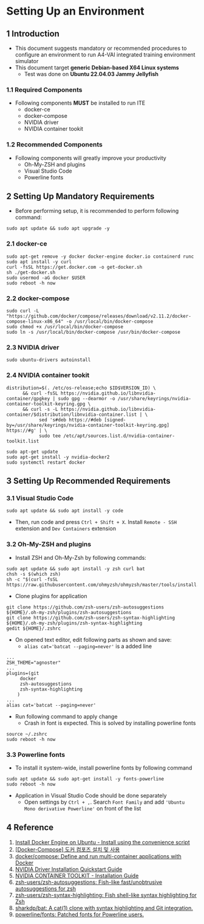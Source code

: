 # Setting Up an Environment

## 1 Introduction

- This document suggests mandatory or recommended procedures to configure an environment to run A4-VAI integrated training environment simulator
- This document target **generic Debian-based X64 Linux systems**
    - Test was done on **Ubuntu 22.04.03 Jammy Jellyfish**

### 1.1 Required Components

- Following components **MUST** be installed to run ITE
  - docker-ce
  - docker-compose
  - NVIDIA driver
  - NVIDIA container tookit

### 1.2 Recommended Components

- Following components will greatly improve your productivity
  - Oh-My-ZSH and plugins
  - Visual Studio Code
  - Powerline fonts

## 2 Setting Up Mandatory Requirements

- Before performing setup, it is recommended to perform following command:

```shell
sudo apt update && sudo apt upgrade -y
```

### 2.1 docker-ce

```shell
sudo apt-get remove -y docker docker-engine docker.io containerd runc
sudo apt install -y curl
curl -fsSL https://get.docker.com -o get-docker.sh
sh ./get-docker.sh
sudo usermod -aG docker $USER
sudo reboot -h now
```

### 2.2 docker-compose

```shell
sudo curl -L "https://github.com/docker/compose/releases/download/v2.11.2/docker-compose-linux-x86_64" -o /usr/local/bin/docker-compose
sudo chmod +x /usr/local/bin/docker-compose
sudo ln -s /usr/local/bin/docker-compose /usr/bin/docker-compose
```

### 2.3 NVIDIA driver

```shell
sudo ubuntu-drivers autoinstall
```

### 2.4 NVIDIA container tookit

```shell
distribution=$(. /etc/os-release;echo $ID$VERSION_ID) \
      && curl -fsSL https://nvidia.github.io/libnvidia-container/gpgkey | sudo gpg --dearmor -o /usr/share/keyrings/nvidia-container-toolkit-keyring.gpg \
      && curl -s -L https://nvidia.github.io/libnvidia-container/$distribution/libnvidia-container.list | \
            sed 's#deb https://#deb [signed-by=/usr/share/keyrings/nvidia-container-toolkit-keyring.gpg] https://#g' | \
            sudo tee /etc/apt/sources.list.d/nvidia-container-toolkit.list
```

```shell
sudo apt-get update
sudo apt-get install -y nvidia-docker2
sudo systemctl restart docker
```

## 3 Setting Up Recommended Requirements

### 3.1 Visual Studio Code

```shell
sudo apt update && sudo apt install -y code
```

- Then, run code and press `Ctrl + Shift + X`. Install `Remote - SSH` extension and `Dev Containers` extension

### 3.2 Oh-My-ZSH and plugins

- Install ZSH and Oh-My-Zsh by following commands:

```shell
sudo apt update && sudo apt install -y zsh curl bat
chsh -s $(which zsh)
sh -c "$(curl -fsSL https://raw.githubusercontent.com/ohmyzsh/ohmyzsh/master/tools/install.sh)"
```

- Clone plugins for application

```shell
git clone https://github.com/zsh-users/zsh-autosuggestions ${HOME}/.oh-my-zsh/plugins/zsh-autosuggestions
git clone https://github.com/zsh-users/zsh-syntax-highlighting ${HOME}/.oh-my-zsh/plugins/zsh-syntax-highlighting
gedit ${HOME}/.zshrc
```

- On opened text editor, edit following parts as shown and save:
  - `alias cat='batcat --paging=never'` is a added line

```zshrc
...
ZSH_THEME="agnoster"
...
plugins=(git
	 docker
	 zsh-autosuggestions
	 zsh-syntax-highlighting
	)
...
alias cat='batcat --paging=never'
```

- Run following command to apply change
   - Crash in font is expected. This is solved by installing powerline fonts

```shell
source ~/.zshrc
sudo reboot -h now
```

### 3.3 Powerline fonts

- To install it system-wide, install powerline fonts by following command

```
sudo apt update && sudo apt-get install -y fonts-powerline
sudo reboot -h now
```

- Application in Visual Studio Code should be done separately
    - Open settings by `Ctrl + ,`. Search `Font Family` and add `'Ubuntu Mono derivative Powerline'` on front of the list

## 4 Reference

1. [Install Docker Engine on Ubuntu - Install using the convenience script](https://docs.docker.com/engine/install/ubuntu/#install-using-the-convenience-script)
2. [[Docker-Compose] 도커 컴포즈 설치 및 사용](https://soyoung-new-challenge.tistory.com/73)
3. [docker/compose: Define and run multi-container applications with Docker](https://github.com/docker/compose)
4. [NVIDIA Driver Installation Quickstart Guide](https://docs.nvidia.com/datacenter/tesla/tesla-installation-notes/index.html)
5. [NVIDIA CONTAINER TOOLKIT - Installation Guide](https://docs.nvidia.com/datacenter/cloud-native/container-toolkit/install-guide.html)
6. [zsh-users/zsh-autosuggestions: Fish-like fast/unobtrusive autosuggestions for zsh](https://github.com/zsh-users/zsh-autosuggestions)
7. [zsh-users/zsh-syntax-highlighting: Fish shell-like syntax highlighting for Zsh](https://github.com/zsh-users/zsh-syntax-highlighting)
8. [sharkdp/bat: A cat(1) clone with syntax highlighting and Git integration.](https://github.com/sharkdp/bat)
9. [powerline/fonts: Patched fonts for Powerline users.](https://github.com/powerline/fonts)